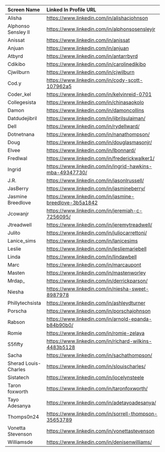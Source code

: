 |Screen Name |Linked In Profile URL
|:------------------|:--------------------------------------
|Alisha|https://www.linkedin.com/in/alishacjohnson
|Alphonso Sensley II|https://www.linkedin.com/in/alphonsosensleyjr
|Anissat|https://www.linkedin.com/in/anissat
|Anjuan|https://www.linkedin.com/in/anjuan
|Atbyrd|https://www.linkedin.com/in/antarrbyrd
|Cdikibo|https://www.linkedin.com/in/carolinedikibo
|Cjwilburn|https://www.linkedin.com/in/cjwilburn
|Cod.y|https://www.linkedin.com/in/cody-scott-107962a5
|Coder_kel|https://www.linkedin.com/in/kelvinreid-0701
|Collegesista|https://www.linkedin.com/in/chinasaokolo
|Damon|https://www.linkedin.com/in/damoncollins
|Datdudejibril|https://www.linkedin.com/in/jibrilsulaiman/
|Dell|https://www.linkedin.com/in/rydellward/
|Dotnetnana|https://www.linkedin.com/in/nanathompson/
|Doug|https://www.linkedin.com/in/douglasmasonjr/
|Elvee|https://www.linkedin.com/in/lbonnard/
|Fredlwal|https://www.linkedin.com/in/frederickwalker1/
|Ingrid|https://www.linkedin.com/in/ingrid-hawkins-mba-49347730/
|J.R.|https://www.linkedin.com/in/jasonlrussell/
|JasBerry|https://www.linkedin.com/in/jasmineberry/
|Jasmine Breedlove|https://www.linkedin.com/in/jasmine-breedlove-3b5a1842
|Jcowanjr|https://www.linkedin.com/in/jeremiah-c-7256095/
|Jtreadwell|https://www.linkedin.com/in/jeremytreadwell/
|Julito|https://www.linkedin.com/in/juliocarrettoni/
|Lanice_sims|https://www.linkedin.com/in/lanicesims
|Leslie|https://www.linkedin.com/in/lesliemariebell|
|Linda|https://www.linkedin.com/in/lindawbell
|Marc|https://www.linkedin.com/in/marcaupont
|Masten|https://www.linkedin.com/in/mastenworley
|Mrdap_|https://www.linkedin.com/in/derrickparson/
|Niesha|https://www.linkedin.com/in/niesha-sweet-8987978
|Phillytechsista|https://www.linkedin.com/in/ashleydturner
|Porscha|https://www.linkedin.com/in/porschajohnson
|Rabson|https://www.linkedin.com/in/arnold-epanda-b84b90b0/
|Romie|https://www.linkedin.com/in/romie-zelaya
|S5fifty|https://www.linkedin.com/in/richard-wilkins-4483b5128
|Sacha|https://www.linkedin.com/in/sachathompson/
|Sherad Louis-Charles|https://www.linkedin.com/in/slouischarles/
|Sistatech|https://www.linkedin.com/in/jocelynsteele
|Taron foxworth|https://www.linkedin.com/in/taronfoxworth/
|Tayo Adesanya|https://www.linkedin.com/in/adetayoadesanya/
|Thomps0n24|https://www.linkedin.com/in/sorrell-thompson-35653789
|Vonetta Stevenson|https://www.linkedin.com/in/vonettastevenson
|Williamsde|https://www.linkedin.com/in/denisenwilliams/
